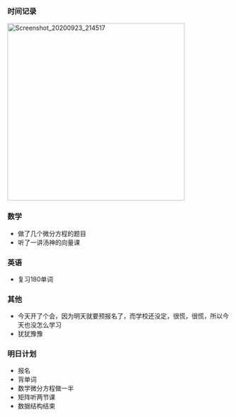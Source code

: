 ### 时间记录

<img src="https://raw.githubusercontent.com/Kong-PR/Typora-picture/master/img/Screenshot_20200923_214517.jpg" alt="Screenshot_20200923_214517" width=400 />

### 数学

- 做了几个微分方程的题目
- 听了一讲汤神的向量课

### 英语

- 复习180单词

### 其他

- 今天开了个会，因为明天就要预报名了，而学校还没定，很慌，很慌，所以今天也没怎么学习
- 犹犹豫豫

### 明日计划

- 报名
- 背单词
- 数学微分方程做一半
- 矩阵听两节课
- 数据结构结束